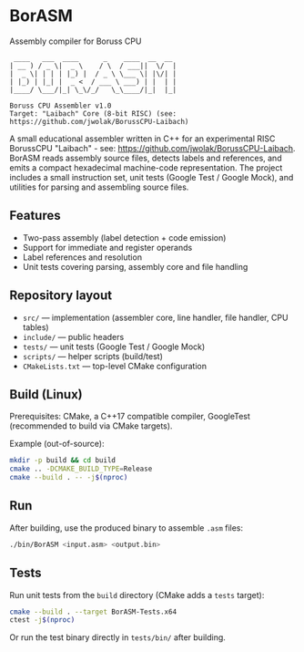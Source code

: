 # BorASM
Assembly compiler for Boruss CPU

```
 ____   ___  ____      _    ____  __  __ 
| __ ) / _ \|  _ \    / \  / ___||  \/  |
|  _ \| | | | |_) |  / _ \ \___ \| |\/| |
| |_) | |_| |  _ <  / ___ \ ___) | |  | |
|____/ \___/|_| \_\/_/   \_\____/|_|  |_|

Boruss CPU Assembler v1.0 
Target: "Laibach" Core (8-bit RISC) (see: https://github.com/jwolak/BorussCPU-Laibach)
```

A small educational assembler written in C++ for an experimental RISC BorussCPU "Laibach" - see: https://github.com/jwolak/BorussCPU-Laibach. BorASM reads assembly source files, detects labels and references, and emits a compact hexadecimal machine-code representation. The project includes a small instruction set, unit tests (Google Test / Google Mock), and utilities for parsing and assembling source files.

## Features

- Two-pass assembly (label detection + code emission)
- Support for immediate and register operands
- Label references and resolution
- Unit tests covering parsing, assembly core and file handling

## Repository layout

- `src/` — implementation (assembler core, line handler, file handler, CPU tables)
- `include/` — public headers
- `tests/` — unit tests (Google Test / Google Mock)
- `scripts/` — helper scripts (build/test)
- `CMakeLists.txt` — top-level CMake configuration

## Build (Linux)

Prerequisites: CMake, a C++17 compatible compiler, GoogleTest (recommended to build via CMake targets).

Example (out-of-source):

```bash
mkdir -p build && cd build
cmake .. -DCMAKE_BUILD_TYPE=Release
cmake --build . -- -j$(nproc)
```

## Run

After building, use the produced binary to assemble `.asm` files:

```bash
./bin/BorASM <input.asm> <output.bin>
```

## Tests

Run unit tests from the `build` directory (CMake adds a `tests` target):

```bash
cmake --build . --target BorASM-Tests.x64
ctest -j$(nproc)
```

Or run the test binary directly in `tests/bin/` after building.

